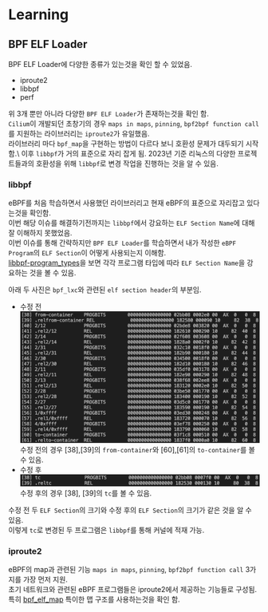 # Learning

## BPF ELF Loader
BPF ELF Loader에 다양한 종류가 있는것을 확인 할 수 있었음.
* iproute2
* libbpf
* perf

위 3개 뿐만 아니라 다양한 `BPF ELF Loader`가 존재하는것을 확인 함.\
`Cilium`이 개발되던 초창기의 경우 `maps in maps`, `pinning`, `bpf2bpf function call`를 지원하는 라이브러리는 `iproute2`가 유일했음.\
라이브러리 마다 `bpf_map`을 구현하는 방법이 다르다 보니 호환성 문제가 대두되기 시작함.\ 
이후 `libbpf`가 거의 표준으로 자리 잡게 됨.
2023년 기준 리눅스의 다양한 프로젝트들과의 호환성을 위해 `libbpf`로 변경 작업을 진행하는 것을 알 수 있음.


### libbpf
eBPF를 처음 학습하면서 사용했던 라이브러리고 현재 eBPF의 표준으로 자리잡고 있다는것을 확인함.\
이번 해당 이슈를 해결하기전까지는 `libbpf`에서 강요하는 `ELF Section Name`에 대해 잘 이해하지 못했었음.\
이번 이슈를 통해 간략하지만 `BPF ELF Loader`를 학습하면서 내가 작성한 `eBPF Program`의 `ELF Section`이 어떻게 사용되는지 이해함.\
[libbpf-program_types](https://docs.kernel.org/bpf/libbpf/program_types.html)을 보면 각각 프로그램 타입에 따라 `ELF Section Name`을 강요하는 것을 볼 수 있음.

아래 두 사진은 `bpf_lxc`와 관련된 `elf section header`의 부분임.
* 수정 전
	![before](../../images/2023/ISSUE-25616/ISSUE-25616-before.png)
	수정 전의 경우 [38],[39]의 `from-container`와 [60],[61]의 `to-container`를 볼 수 있음.
* 수정 후
	![after](../../images/2023/ISSUE-25616/ISSUE-25616-after.png)
	수정 후의 경우 [38], [39]의 `tc`를 볼 수 있음.

수정 전 두 `ELF Section`의 크기와 수정 후의 `ELF Section`의 크기가 같은 것을 알 수 있음.\
이렇게 `tc`로 변경된 두 프로그램은 `libbpf`를 통해 커널에 적재 가능.

### iproute2
eBPF의 map과 관련된 기능 `maps in maps`, `pinning`, `bpf2bpf function call` 3가지를 가장 먼저 지원.\
초기 네트워크와 관련된 eBPF 프로그램들은 iproute2에서 제공하는 기능들로 구성됨.\
특히 [bpf_elf_map](https://github.com/eworm-de/iproute2/blob/19f44c06e5e276a35758bb154fa4eaddf9f3b5b2/include/bpf_elf.h#L32) 특이한 맵 구조를 사용하는것을 확인 함.

